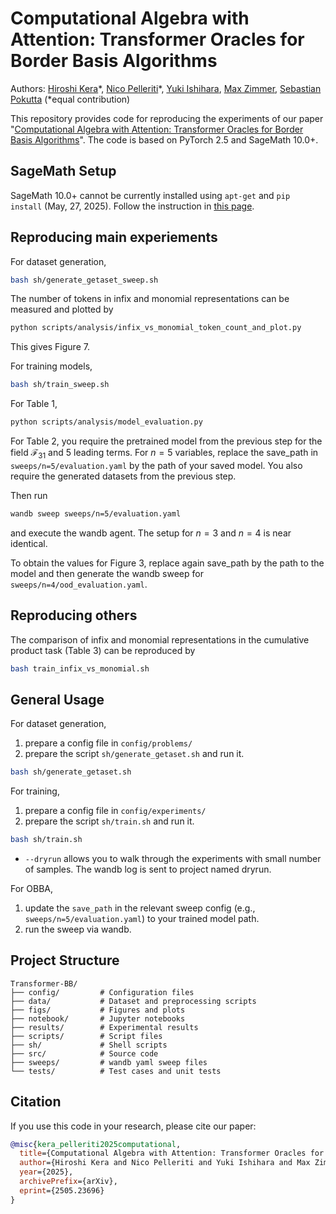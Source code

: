 # Computational Algebra with Attention: Transformer Oracles for Border Basis Algorithms
Authors: [Hiroshi Kera](https://researchmap.jp/h_kera)\*, [Nico Pelleriti](https://www.zib.de/de/members/pelleriti)\*, [Yuki Ishihara](https://researchmap.jp/yishihara?lang=en), [Max Zimmer](https://maxzimmer.org/), [Sebastian Pokutta](https://www.pokutta.com/) (*equal contribution)


This repository provides code for reproducing the experiments of our paper "[Computational Algebra with Attention: Transformer Oracles for Border Basis Algorithms](https://arxiv.org/abs/2505.23696)". The code is based on PyTorch 2.5 and SageMath 10.0+. 

## SageMath Setup

SageMath 10.0+ cannot be currently installed using `apt-get` and `pip install` (May, 27, 2025). 
Follow the instruction in [this page](https://sagemanifolds.obspm.fr/install_ubuntu.html). 

## Reproducing main experiements
For dataset generation, 
```sh
bash sh/generate_getaset_sweep.sh
```

The number of tokens in infix and monomial representations can be measured and plotted by 
```sh
python scripts/analysis/infix_vs_monomial_token_count_and_plot.py
```
This gives Figure 7.

For training models, 
```sh
bash sh/train_sweep.sh
```

For Table 1,
```sh
python scripts/analysis/model_evaluation.py
```

For Table 2, you require the pretrained model from the previous step for the field $\mathcal{F}_{31}$ and $5$ leading terms. For $n=5$ variables, replace the save_path in `sweeps/n=5/evaluation.yaml` by the path of your saved model. You also require the generated datasets from the previous step.

Then run 

```sh
wandb sweep sweeps/n=5/evaluation.yaml
```

and execute the wandb agent. The setup for $n=3$ and $n=4$ is near identical. 

To obtain the values for Figure 3, replace again save_path by the path to the model and then generate the wandb sweep for `sweeps/n=4/ood_evaluation.yaml`. 

## Reproducing others
The comparison of infix and monomial representations in the cumulative product task (Table 3) can be reproduced by 
```sh
bash train_infix_vs_monomial.sh
```


## General Usage

For dataset generation, 
1. prepare a config file in `config/problems/`
2. prepare the script `sh/generate_getaset.sh` and run it.
```sh
bash sh/generate_getaset.sh
```

For training, 
1. prepare a config file in `config/experiments/`
2. prepare the script `sh/train.sh` and run it.
```sh
bash sh/train.sh
```
- `--dryrun` allows you to walk through the experiments with small number of samples. The wandb log is sent to project named dryrun. 

For OBBA, 
1. update the `save_path` in the relevant sweep config (e.g., `sweeps/n=5/evaluation.yaml`) to your trained model path.
2. run the sweep via wandb. 

## Project Structure

```
Transformer-BB/
├── config/         # Configuration files
├── data/           # Dataset and preprocessing scripts
├── figs/           # Figures and plots
├── notebook/       # Jupyter notebooks
├── results/        # Experimental results
├── scripts/        # Script files
├── sh/             # Shell scripts
├── src/            # Source code
├── sweeps/         # wandb yaml sweep files 
└── tests/          # Test cases and unit tests
```

## Citation

If you use this code in your research, please cite our paper:

```bibtex
@misc{kera_pelleriti2025computational,
  title={Computational Algebra with Attention: Transformer Oracles for Border Basis Algorithms},
  author={Hiroshi Kera and Nico Pelleriti and Yuki Ishihara and Max Zimmer and Sebastian Pokutta},
  year={2025},
  archivePrefix={arXiv},
  eprint={2505.23696}
}
```
